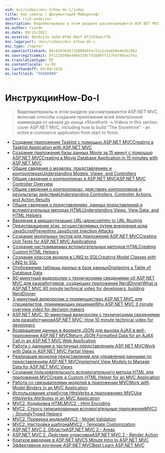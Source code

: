 ```yaml
---
uid: mvc/videos/mvc-2/how-do-i/index
title: Как советы | Документация Майкрософт
author: rick-anderson
description: Видеоматериалы в этом разделе рассматриваются ASP.NET MVC, включая способы создания «Storefront -» полностью коммерческую приложения от начала до конца.
ms.author: riande
ms.date: 09/15/2011
ms.assetid: 9bc6c53a-3e54-4f9d-8bef-0f3359aecf7b
msc.legacyurl: /mvc/videos/mvc-2/how-do-i
msc.type: chapter
ms.openlocfilehash: 84c626764573108969fec51a2cba028e463b1962
ms.sourcegitcommit: 0f1119340e4464720cfd16d0ff15764746ea1fea
ms.translationtype: MT
ms.contentlocale: ru-RU
ms.lasthandoff: 04/09/2019
ms.locfileid: "59380890"
---
```

# <a name="how-do-i"></a><span data-ttu-id="0fade-103">Инструкции</span><span class="sxs-lookup"><span data-stu-id="0fade-103">How-Do-I</span></span>

> <span data-ttu-id="0fade-104">Видеоматериалы в этом разделе рассматриваются ASP.NET MVC, включая способы создания приложения всей электронной коммерции от начала до конца «Storefront -».</span><span class="sxs-lookup"><span data-stu-id="0fade-104">Videos in this section cover ASP.NET MVC, including how to build "The Storefront" - an entire e-commerce application from start to finish.</span></span>


- [<span data-ttu-id="0fade-105">Создание приложения Tasklist с помощью ASP.NET MVC</span><span class="sxs-lookup"><span data-stu-id="0fade-105">Creating a Tasklist Application with ASP.NET MVC</span></span>](creating-a-tasklist-application-with-aspnet-mvc.md)
- [<span data-ttu-id="0fade-106">Создание приложения базы данных Movie за 15 минут с помощью ASP.NET MVC</span><span class="sxs-lookup"><span data-stu-id="0fade-106">Creating a Movie Database Application in 15 minutes with ASP.NET MVC</span></span>](creating-a-movie-database-application-in-15-minutes-with-aspnet-mvc.md)
- [<span data-ttu-id="0fade-107">Общие сведения о моделях, представлениях и контроллерах</span><span class="sxs-lookup"><span data-stu-id="0fade-107">Understanding Models, Views, and Controllers</span></span>](understanding-models-views-and-controllers.md)
- [<span data-ttu-id="0fade-108">Общие сведения о контроллерах в ASP.NET MVC</span><span class="sxs-lookup"><span data-stu-id="0fade-108">ASP.NET MVC Controller Overview</span></span>](aspnet-mvc-controller-overview.md)
- [<span data-ttu-id="0fade-109">Общие сведения о контроллерах, действиях контроллеров и результатах действий</span><span class="sxs-lookup"><span data-stu-id="0fade-109">Understanding Controllers, Controller Actions, and Action Results</span></span>](understanding-controllers-controller-actions-and-action-results.md)
- [<span data-ttu-id="0fade-110">Общие сведения о представлениях, данных представлений и вспомогательных методах HTML</span><span class="sxs-lookup"><span data-stu-id="0fade-110">Understanding Views, View Data, and HTML Helpers</span></span>](understanding-views-view-data-and-html-helpers.md)
- [<span data-ttu-id="0fade-111">Введение в маршрутизацию URL-адресов</span><span class="sxs-lookup"><span data-stu-id="0fade-111">Intro to URL Routing</span></span>](an-introduction-to-url-routing.md)
- [<span data-ttu-id="0fade-112">Предотвращение атак, осуществляемых путем внедрения кода JavaScript</span><span class="sxs-lookup"><span data-stu-id="0fade-112">Preventing JavaScript Injection Attacks</span></span>](preventing-javascript-injection-attacks.md)
- [<span data-ttu-id="0fade-113">Создание модульных тестов для приложений ASP.NET MVC</span><span class="sxs-lookup"><span data-stu-id="0fade-113">Creating Unit Tests for ASP.NET MVC Applications</span></span>](creating-unit-tests-for-aspnet-mvc-applications.md)
- [<span data-ttu-id="0fade-114">Создание настраиваемых вспомогательных методов HTML</span><span class="sxs-lookup"><span data-stu-id="0fade-114">Creating Custom HTML Helpers</span></span>](creating-custom-html-helpers.md)
- [<span data-ttu-id="0fade-115">Создание классов модели в LINQ to SQL</span><span class="sxs-lookup"><span data-stu-id="0fade-115">Creating Model Classes with LINQ to SQL</span></span>](creating-model-classes-with-linq-to-sql.md)
- [<span data-ttu-id="0fade-116">Отображение таблицы данных в базе данных</span><span class="sxs-lookup"><span data-stu-id="0fade-116">Displaying a Table of Database Data</span></span>](displaying-a-table-of-database-data.md)
- [<span data-ttu-id="0fade-117">80-минутный видеоролик с техническими сведениями об ASP.NET MVC для разработчиков, создающих приложение NerdDinner</span><span class="sxs-lookup"><span data-stu-id="0fade-117">What is ASP.NET MVC 80 minute technical video for developers, building NerdDinner</span></span>](what-is-aspnet-mvc-80-minute-technical-video-for-developers-building-nerddinner.md)
- [<span data-ttu-id="0fade-118">3-минутный видеоролик о преимуществах ASP.NET MVC для специалистов, принимающих решения</span><span class="sxs-lookup"><span data-stu-id="0fade-118">Why ASP.NET MVC 3 minute overview video for decision makers</span></span>](why-aspnet-mvc-3-minute-overview-video-for-decision-makers.md)
- [<span data-ttu-id="0fade-119">ASP.NET MVC: 10-минутный видеоролик с техническими сведениями для разработчиков</span><span class="sxs-lookup"><span data-stu-id="0fade-119">ASP.NET MVC: How 10 minute technical video for developers</span></span>](aspnet-mvc-how-10-minute-technical-video-for-developers.md)
- [<span data-ttu-id="0fade-120">Возвращение данных в формате JSON для вызова AJAX в веб-приложении ASP.NET MVC</span><span class="sxs-lookup"><span data-stu-id="0fade-120">Return JSON Formatted Data for an AJAX Call in an ASP.NET MVC Web Application</span></span>](how-do-i-return-json-formatted-data-for-an-ajax-call-in-an-aspnet-mvc-web-application.md)
- [<span data-ttu-id="0fade-121">Работа с данными в частичных представлениях ASP.NET MVC</span><span class="sxs-lookup"><span data-stu-id="0fade-121">Work with Data in ASP.NET MVC Partial Views</span></span>](how-do-i-work-with-data-in-aspnet-mvc-partial-views.md)
- [<span data-ttu-id="0fade-122">Реализация моделей представлений для управления данными по представлениям ASP.NET MVC</span><span class="sxs-lookup"><span data-stu-id="0fade-122">Implement View Models to Manage Data for ASP.NET MVC Views</span></span>](how-do-i-implement-view-models-to-manage-data-for-aspnet-mvc-views.md)
- [<span data-ttu-id="0fade-123">Создание пользовательского вспомогательного метода HTML для приложения MVC</span><span class="sxs-lookup"><span data-stu-id="0fade-123">Create a Custom HTML Helper for an MVC Application</span></span>](how-do-i-create-a-custom-html-helper-for-an-mvc-application.md)
- [<span data-ttu-id="0fade-124">Работа со связывателями моделей в приложении MVC</span><span class="sxs-lookup"><span data-stu-id="0fade-124">Work with Model Binders in an MVC Application</span></span>](how-do-i-work-with-model-binders-in-an-mvc-application.md)
- [<span data-ttu-id="0fade-125">Использование атрибутов HttpVerbs в приложениях MVC</span><span class="sxs-lookup"><span data-stu-id="0fade-125">Use HttpVerbs Attributes in an MVC Application</span></span>](how-do-i-use-httpverbs-attributes-in-an-mvc-application.md)
- [<span data-ttu-id="0fade-126">MVC2. Кодировка HTML</span><span class="sxs-lookup"><span data-stu-id="0fade-126">MVC2 - Html Encoding</span></span>](mvc2-html-encoding.md)
- [<span data-ttu-id="0fade-127">MVC2. Строго типизированные вспомогательные приложения</span><span class="sxs-lookup"><span data-stu-id="0fade-127">MVC2 - StronglyTyped Helpers</span></span>](mvc2-stronglytyped-helpers.md)
- [<span data-ttu-id="0fade-128">MVC2. Проверка модели</span><span class="sxs-lookup"><span data-stu-id="0fade-128">MVC2 - Model Validation</span></span>](mvc2-model-validation.md)
- [<span data-ttu-id="0fade-129">MVC2. Настройка шаблона</span><span class="sxs-lookup"><span data-stu-id="0fade-129">MVC2 - Template Customization</span></span>](mvc2-template-customization.md)
- [<span data-ttu-id="0fade-130">ASP.NET MVC 2. Области</span><span class="sxs-lookup"><span data-stu-id="0fade-130">ASP.NET MVC 2 - Areas</span></span>](aspnet-mvc-2-areas.md)
- [<span data-ttu-id="0fade-131">ASP.NET MVC 2. Действие отрисовки</span><span class="sxs-lookup"><span data-stu-id="0fade-131">ASP.NET MVC 2 - Render Action</span></span>](aspnet-mvc-2-render-action.md)
- [<span data-ttu-id="0fade-132">Краткое введение в ASP.NET MVC</span><span class="sxs-lookup"><span data-stu-id="0fade-132">5 Minute Intro to ASP.NET MVC</span></span>](5-minute-introduction-to-aspnet-mvc.md)
- [<span data-ttu-id="0fade-133">Эффективное изучение ASP.NET MVC</span><span class="sxs-lookup"><span data-stu-id="0fade-133">Best Learn ASP.NET MVC</span></span>](how-to-best-learn-asp-net-mvc.md)
